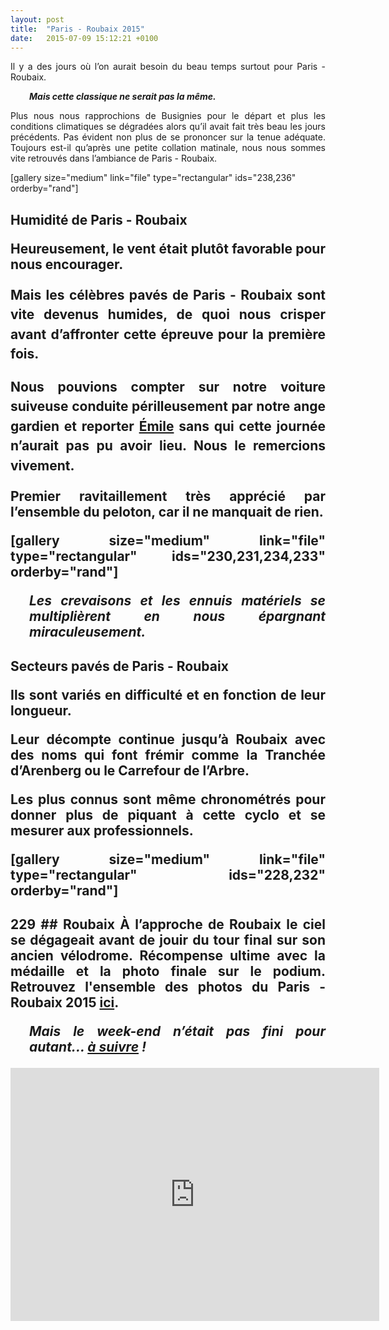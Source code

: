 ```yaml
---
layout: post
title:  "Paris - Roubaix 2015"
date:   2015-07-09 15:12:21 +0100
---
```

<p style="text-align: justify;">Il y a des jours où l’on aurait besoin du beau temps surtout pour Paris - Roubaix.</p>
<p style="padding-left: 30px;"><em><strong>Mais cette classique ne serait pas la même.</strong></em></p>
<p style="text-align: justify;">Plus nous nous rapprochions de Busignies pour le départ et plus les conditions climatiques se dégradées alors qu’il avait fait très beau les jours précédents.
Pas évident non plus de se prononcer sur la tenue adéquate.
Toujours est-il qu’après une petite collation matinale, nous nous sommes vite retrouvés dans l’ambiance de Paris - Roubaix.</p>
[gallery size="medium" link="file" type="rectangular" ids="238,236" orderby="rand"]
<h2 style="text-align: justify;">Humidité de Paris - Roubaix
<p style="text-align: justify;">Heureusement, le vent était plutôt favorable pour nous encourager.</p>
<p style="text-align: justify;"><span style="line-height: 1.5;">Mais les célèbres pavés de  Paris - Roubaix sont vite devenus humides, de quoi nous crisper avant d’affronter cette épreuve pour la première fois.</span></p>
<p style="text-align: justify;"><span style="line-height: 1.5;">Nous pouvions compter sur notre voiture suiveuse conduite périlleusement par notre ange gardien et reporter <a href="http://www.runinlille.fr">Émile</a> sans qui cette journée n’aurait pas pu avoir lieu. Nous le remercions vivement.</span></p>
<p style="text-align: justify;">Premier ravitaillement très apprécié par l’ensemble du peloton, car il ne manquait de rien.</p>
[gallery size="medium" link="file" type="rectangular" ids="230,231,234,233" orderby="rand"]
<p style="padding-left: 30px;"><em><strong>Les crevaisons et les ennuis matériels se multiplièrent en nous épargnant miraculeusement.</strong></em></p>

<h2 style="text-align: justify;">Secteurs pavés de Paris - Roubaix
<p style="text-align: justify;">Ils sont variés en difficulté et en fonction de leur longueur.</p>
<p style="text-align: justify;">Leur décompte continue jusqu’à Roubaix avec des noms qui font frémir comme la Tranchée d’Arenberg ou le Carrefour de l’Arbre.</p>
<p style="text-align: justify;">Les plus connus sont même chronométrés pour donner plus de piquant à cette cyclo et se mesurer aux professionnels.</p>
[gallery size="medium" link="file" type="rectangular" ids="228,232" orderby="rand"]
<h2 style="text-align: justify;">
229
## Roubaix
À l’approche de Roubaix le ciel se dégageait avant de jouir du tour final sur son ancien vélodrome.
Récompense ultime avec la médaille et la photo finale sur le podium.
Retrouvez l'ensemble des photos du Paris - Roubaix 2015 <a href="http://adobe.ly/1S9JkOU">ici</a>.
<p style="padding-left: 30px;"><em><strong>Mais le week-end n’était pas fini pour autant... <a href="http://twomoulins.fr/competitions/competitions-running/marathon-de-paris-2015">à suivre</a> !</strong></em></p>

<center><iframe height='405' width='590' frameborder='0' allowtransparency='true' scrolling='no' src='https://www.strava.com/activities/1141291963/embed/2795a33ca263708f335b0496bfe3fbeded2ec055'></iframe></center>